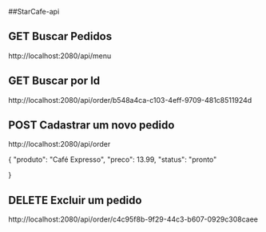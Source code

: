 ##StarCafe-api

## GET Buscar Pedidos

http://localhost:2080/api/menu

## GET Buscar por Id

http://localhost:2080/api/order/b548a4ca-c103-4eff-9709-481c8511924d


## POST Cadastrar um novo pedido

http://localhost:2080/api/order

{
    "produto": "Café Expresso",
    "preco": 13.99,
    "status": "pronto"
    
}

## DELETE Excluir um pedido

http://localhost:2080/api/order/c4c95f8b-9f29-44c3-b607-0929c308caee
